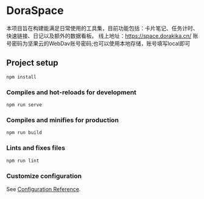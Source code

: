 # DoraSpace
本项目旨在构建能满足日常使用的工具集，目前功能包括：卡片笔记、任务计时、快速链接、日记以及额外的数据看板。
线上地址：https://space.dorakika.cn/
账号密码为坚果云的WebDav账号密码;也可以使用本地存储，账号填写local即可

## Project setup
```
npm install
```

### Compiles and hot-reloads for development
```
npm run serve
```

### Compiles and minifies for production
```
npm run build
```

### Lints and fixes files
```
npm run lint
```

### Customize configuration
See [Configuration Reference](https://cli.vuejs.org/config/).
